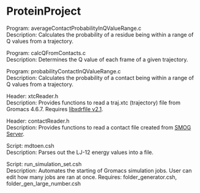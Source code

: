 # ProteinProject
Program: averageContactProbabilityInQValueRange.c  
Description: Calculates the probability of a residue being within a range of Q values from a trajectory.

Program: calcQFromContacts.c  
Description: Determines the Q value of each frame of a given trajectory.

Program: probabilityContactInQValueRange.c  
Description: Calculates the probability of a contact being within a range of Q values from a trajectory.

Header: xtcReader.h  
Description: Provides functions to read a traj.xtc (trajectory) file from Gromacs 4.6.7.  Requires [libxdrfile v2.1](https://github.com/wesbarnett/libxdrfile/tree/2.1).

Header: contactReader.h  
Description: Provides functions to read a contact file created from [SMOG Server](http://smog-server.org).

Script: mdtoen.csh  
Description: Parses out the LJ-12 energy values into a file.

Script: run_simulation_set.csh  
Description: Automates the starting of Gromacs simulation jobs.  User can edit how many jobs are ran at once.
Requires: folder_generator.csh, folder_gen_large_number.csh

